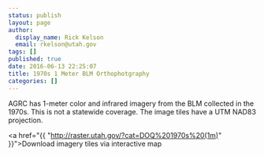 ```yaml
---
status: publish
layout: page
author:
  display_name: Rick Kelson
  email: rkelson@utah.gov
tags: []
published: true
date: 2016-06-13 22:25:07
title: 1970s 1 Meter BLM Orthophotgraphy
categories: []
---
```


AGRC has 1-meter color and infrared imagery from the BLM collected in the 1970s. This is not a statewide coverage. The image tiles have a UTM NAD83 projection.

<i class="fa fa-download"></i> <a href="{{ "http://raster.utah.gov/?cat=DOQ%201970s%20(1m)" }}">Download imagery tiles via interactive map</a>

